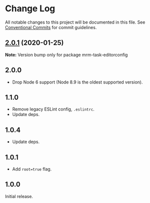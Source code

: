 # Change Log

All notable changes to this project will be documented in this file.
See [Conventional Commits](https://conventionalcommits.org) for commit guidelines.

## [2.0.1](https://github.com/sapegin/mrm-tasks/compare/mrm-task-editorconfig@2.0.0...mrm-task-editorconfig@2.0.1) (2020-01-25)

**Note:** Version bump only for package mrm-task-editorconfig





## 2.0.0

- Drop Node 6 support (Node 8.9 is the oldest supported version).

## 1.1.0

- Remove legacy ESLint config, `.eslintrc`.
- Update deps.

## 1.0.4

- Update deps.

## 1.0.1

- Add `root=true` flag.

## 1.0.0

Initial release.
